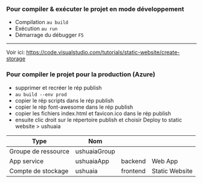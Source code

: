 ### Pour compiler & exécuter le projet en mode développement

* Compilation `au build`
* Exécution `au run`
* Démarrage du débugger `F5`

-----------

Voir ici: https://code.visualstudio.com/tutorials/static-website/create-storage

### Pour compiler le projet pour la production (Azure)

- supprimer et recréer le rép publish
- `au build --env prod`
- copier le rép scripts dans le rép publish
- copier le rép font-awesome dans le rép publish
- copier les fichiers index.html et favicon.ico dans le rép publish
- ensuite clic droit sur le répertoire publish et choisir Deploy to static website > ushuaia


| Type                | Nom           |           |                |
|---------------------|---------------|-----------|----------------|
| Groupe de ressource | ushuaiaGroup  |           |                |
| App service         | ushuaiaApp    | backend   | Web App        |
| Compte de stockage  | ushuaia       | frontend  | Static Website |



